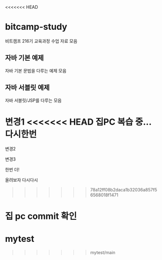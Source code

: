 <<<<<<< HEAD
# bitcamp-study
비트캠프 216기 교육과정 수업 자료 모음

## 자바 기본 예제
자바 기본 문법을 다루는 예제 모음

## 자바 서블릿 예제
자바 서블릿/JSP를 다루는 모음

변경1
<<<<<<< HEAD
집PC 복습 중...
다시한번
=======

변경2

변경3

한번 더!

올려보자
다시다시
>>>>>>> 78a12ff08b2daca1b32036a857f56568018f1471

집 pc commit 확인
=======
# mytest
>>>>>>> mytest/main
